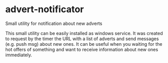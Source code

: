 # advert-notificator
Small utility for notification about new adverts

This small utility can be easily installed as windows service.
It was created to request by the timer the URL with a list of adverts and send messages (e.g. push msg) about new ones.
It can be useful when you waiting for the hot offers of something and want to receive information about new ones immediately.
